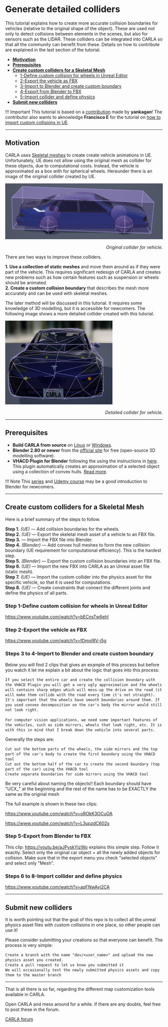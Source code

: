 # Generate detailed colliders

This tutorial explains how to create more accurate collision boundaries for vehicles (relative to the original shape of the object). These are used not only to detect collisions between elements in the scenes, but also for sensors such as the LIDAR. These colliders can be integrated into CARLA so that all the community can benefit from these. Details on how to contribute are explained in the last section of the tutorial.  

*   [__Motivation__](#motivation)  
*   [__Prerequisites__](#prerequisites)  
*   [__Create custom colliders for a Skeletal Mesh__](#create-custom-colliders-for-a-skeletal-mesh)  
	*   [1-Define custom collision for wheels in Unreal Editor](#1-define-custom-collision-for-wheels-in-unreal-editor)  
	*   [2-Export the vehicle as FBX](#export-the-vehicle-as-fbx)  
	*   [3-Import to Blender and create custom boundary](#import-to-blender-and-create-custom-boundary)  
	*   [4-Export from Blender to FBX](#export-from-blender-to-fbx)  
	*   [5-Import collider and define physics](#Import-collider-and-define-physics)  
*   [__Submit new colliders__](#submit-new-colliders)  

!!! Important
    This tutorial is based on a [contribution](https://bitbucket.org/yankagan/carla-content/wiki/Home) made by __yankagan__! The contributor also wants to aknowledge __Francisco E__ for the tutorial on [how to import custom collisions in UE](https://www.youtube.com/watch?v=SEH4f0HrCDM).  

---
## Motivation

CARLA uses [Skeletal meshes](https://docs.unrealengine.com/en-US/Engine/Content/Types/SkeletalMeshes/index.html) to create create vehicle animations in UE. Unfortunately, UE does not allow using the original mesh as collider for these objects, due to computational costs. Instead, the vehicle is approximated as a box with for spherical wheels. Hereunder there is an image of the original collider created by UE. 

![not detailed collider](img/tuto_D_collider_detailed_not.jpg)
<div style="text-align: right"><i>Original collider for vehicle.</i></div>

There are two ways to improve these colliders. 

__1. Use a collection of static meshes__ and move them around as if they were part of the vehicle. This requires significant redesign of CARLA and creates new problems such as how certain features such as suspension or wheels should be animated.  
__2. Create a custom collision boundary__ that describes the mesh more accurately and can be used with skeletal meshes.  

The later method will be discussed in this tutorial. It requires some knowledge of 3D modelling, but it is accessible for newcomers. The following image shows a more detailed collider created with this tutorial.  

[![detailed collider](img/tuto_D_collider_detailed.jpg)](https://www.youtube.com/watch?v=CXK2M2cNQ4Y)
<div style="text-align: right"><i>Detailed collider for vehicle.</i></div>

---
## Prerequisites

*   __Build CARLA from source__ on [Linux](build_linux.md) or [Windows](build_windows.md).  
*   __Blender 2.80 or newer__ from the [official site](https://www.blender.org/download/) for free (open-source 3D modelling software).  
*   __VHACD Plugin for Blender__ following the using the instructions in [here](https://github.com/andyp123/blender_vhacd). This plugin automatically creates an approximation of a selected object using a collection of convex hulls. [Read more](https://github.com/kmammou/v-hacd).  

!!! Note
    This [series](https://www.youtube.com/watch?v=ppASl6yaguU) and [Udemy course](https://www.udemy.com/course/blender-3d-from-zero-to-hero/?pmtag=MRY1010) may be a good introduction to Blender for newcomers. 

---
## Create custom colliders for a Skeletal Mesh

Here is a brief summary of the steps to follow. 

__Step 1.__ *(UE)* — Add collision boundaries for the wheels.  
__Step 2.__ *(UE)* — Export the skeletal mesh asset of a vehicle to an FBX file.  
__Step 3.__ — Import the FBX file into Blender.  
__Step 4.__ *(Blender)* — Add convex hull meshes to form the new collision boundary (UE requirement for computational efficiency). This is the hardest step.  
__Step 5.__ *(Blender)* — Export the custom collision boundaries into an FBX file.  
__Step 6.__ *(UE)* — Import the new FBX into CARLA as an Unreal asset file (static mesh).  
__Step 7.__ *(UE)* — Import the custom collider into the physics asset for the specific vehicle, so that it is used for computations.  
__Step 8.__ *(UE)* — Create constraints that connect the different joints and define the physics of all parts.  

### Step 1-Define custom collision for wheels in Unreal Editor

https://www.youtube.com/watch?v=bECnsTw6ehI


### Step 2-Export the vehicle as FBX

https://www.youtube.com/watch?v=fDmxIRV-j5g

### Steps 3 to 4-Import to Blender and create custom boundary

Below you will find 2 clips that gives an example of this process but before you watch it let me explain a bit about the logic that goes into this process:

    If you select the entire car and create the collision boundary with the VHACD Plugin you will get a very ugly approximation and the wheels will contains sharp edges which will mess-up the drive on the road (it will make them collide with the road every time it's not straight). It's important that the wheels have smooth boundaries around them. If you used convex decomposition on the car's body the mirror would still not look right.

    For computer vision applications, we need some important features of the vehicles, such as side mirrors, wheels that look right, etc. It is with this in mind that I break down the vehicle into several parts.

Generally the steps are:

    Cut out the bottom parts of the wheels, the side mirrors and the top part of the car's body to create the first boundary using the VHACD tool
    Cut out the bottom half of the car to create the second boundary (top part of the car) using the VHACD tool
    Create separate boundaries for side mirrors using the VHACD tool

Be very careful about naming the objects!! Each boundary should have "UCX_" at the beginning and the rest of the name has to be EXACTLY the same as the original mesh

The full example is shown in these two clips:

https://www.youtube.com/watch?v=oROkK3OCuOA

https://www.youtube.com/watch?v=L3upzdC602s 

### Step 5-Export from Blender to FBX

This clip: https://youtu.be/aJPyskYjzWo explains this simple step. Follow it exactly. Select only the original car object + all the newly added objects for collision. Make sure that in the export menu you check "selected objects" and select only "Mesh".

### Steps 6 to 8-Import collider and define physics

https://www.youtube.com/watch?v=aqFNwAyj2CA

---
## Submit new colliders

It is worth pointing out that the goal of this repo is to collect all the unreal physics asset files with custom collisions in one place, so other people can use it!

Please consider submitting your creations so that everyone can benefit. The process is very simple:

    Create a branch with the name "dev/<user_name>" and upload the new physics asset you created.
    Create a pull request to let us know you submitted it
    We will occasionally test the newly submitted physics assets and copy them to the master branch


---

That is all there is so far, regarding the different map customization tools available in CARLA.

Open CARLA and mess around for a while. If there are any doubts, feel free to post these in the forum. 

<div class="build-buttons">
<p>
<a href="https://forum.carla.org/" target="_blank" class="btn btn-neutral" title="Go to the CARLA forum">
CARLA forum</a>
</p>
</div>